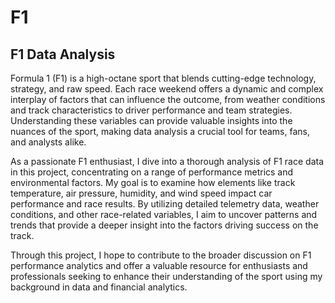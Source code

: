 # F1
## F1 Data Analysis

Formula 1 (F1) is a high-octane sport that blends cutting-edge technology, strategy, and raw speed. Each race weekend offers a dynamic and complex interplay of factors that can influence the outcome, from weather conditions and track characteristics to driver performance and team strategies. Understanding these variables can provide valuable insights into the nuances of the sport, making data analysis a crucial tool for teams, fans, and analysts alike.

As a passionate F1 enthusiast, I dive into a thorough analysis of F1 race data in this project, concentrating on a range of performance metrics and environmental factors. My goal is to examine how elements like track temperature, air pressure, humidity, and wind speed impact car performance and race results. By utilizing detailed telemetry data, weather conditions, and other race-related variables, I aim to uncover patterns and trends that provide a deeper insight into the factors driving success on the track.

Through this project, I hope to contribute to the broader discussion on F1 performance analytics and offer a valuable resource for enthusiasts and professionals seeking to enhance their understanding of the sport using my background in data and financial analytics.
